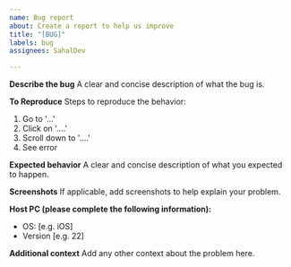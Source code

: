 ```yaml
---
name: Bug report
about: Create a report to help us improve
title: "[BUG]"
labels: bug
assignees: SahalDev

---
```


**Describe the bug**
A clear and concise description of what the bug is.

**To Reproduce**
Steps to reproduce the behavior:
1. Go to '...'
2. Click on '....'
3. Scroll down to '....'
4. See error

**Expected behavior**
A clear and concise description of what you expected to happen.

**Screenshots**
If applicable, add screenshots to help explain your problem.

**Host PC (please complete the following information):**
 - OS: [e.g. iOS]
 - Version [e.g. 22]

**Additional context**
Add any other context about the problem here.
